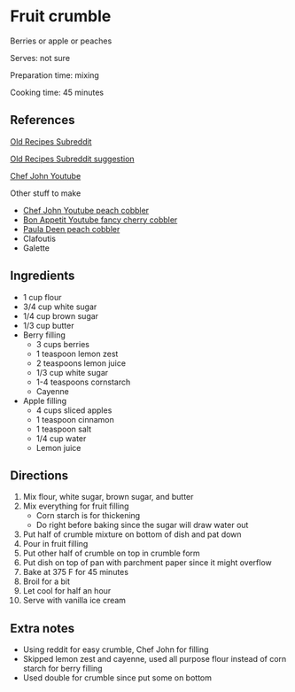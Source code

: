 # Fruit crumble

Berries or apple or peaches

Serves: not sure

Preparation time: mixing

Cooking time: 45 minutes

## References

[Old Recipes Subreddit](https://www.reddit.com/r/Old_Recipes/comments/c6ctyj/no_idea_how_old_this_is_but_its_our_goto_apple/)

[Old Recipes Subreddit suggestion](https://old.reddit.com/r/Old_Recipes/comments/c7kges/made_geministarz6s_apple_crispapple_crumble_today/)

[Chef John Youtube](https://www.youtube.com/watch?v=kDZDYgaonjo)

Other stuff to make

- [Chef John Youtube peach cobbler](https://www.youtube.com/watch?v=xmi5j4t3phA)
- [Bon Appetit Youtube fancy cherry cobbler](https://www.youtube.com/watch?v=0cWAPfKyrSA)
- [Paula Deen peach cobbler](https://www.youtube.com/watch?v=Xdk_cfHA4o4)
- Clafoutis
- Galette

## Ingredients

- 1 cup flour
- 3/4 cup white sugar
- 1/4 cup brown sugar
- 1/3 cup butter
- Berry filling
  - 3 cups berries
  - 1 teaspoon lemon zest
  - 2 teaspoons lemon juice
  - 1/3 cup white sugar
  - 1-4 teaspoons cornstarch
  - Cayenne
- Apple filling
  - 4 cups sliced apples
  - 1 teaspoon cinnamon
  - 1 teaspoon salt
  - 1/4 cup water
  - Lemon juice

## Directions

1. Mix flour, white sugar, brown sugar, and butter
2. Mix everything for fruit filling
    - Corn starch is for thickening
    - Do right before baking since the sugar will draw water out
3. Put half of crumble mixture on bottom of dish and pat down
4. Pour in fruit filling
5. Put other half of crumble on top in crumble form
6. Put dish on top of pan with parchment paper since it might overflow
7. Bake at 375 F for 45 minutes
8. Broil for a bit
9. Let cool for half an hour
10. Serve with vanilla ice cream

## Extra notes

- Using reddit for easy crumble, Chef John for filling
- Skipped lemon zest and cayenne, used all purpose flour instead of corn starch for berry filling
- Used double for crumble since put some on bottom

